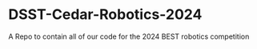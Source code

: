 # DSST-Cedar-Robotics-2024
A Repo to contain all of our code for the 2024 BEST robotics competition
